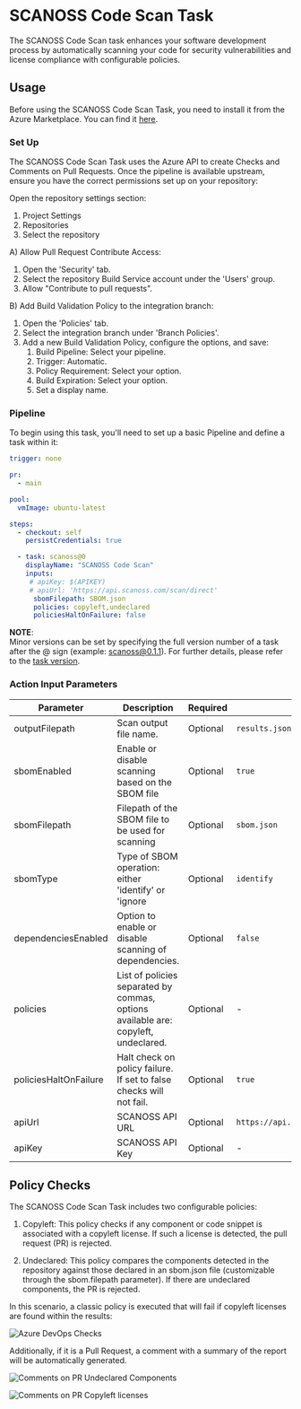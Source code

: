 # SCANOSS Code Scan Task
The SCANOSS Code Scan task enhances your software development process by automatically scanning your code for security vulnerabilities and license compliance with configurable policies.

## Usage
Before using the SCANOSS Code Scan Task, you need to install it from the Azure Marketplace. You can find it [here](INSERT_LINK_TO_AZURE_MARKETPLACE_DEV_OPS).

### Set Up

The SCANOSS Code Scan Task uses the Azure API to create Checks and Comments on Pull Requests. Once the pipeline is available upstream, ensure you have the correct permissions set up on your repository: 

Open the repository settings section:
  1. Project Settings
  2. Repositories
  3. Select the repository

A) Allow Pull Request Contribute Access:
  1. Open the 'Security' tab.
  2. Select the repository Build Service account under the 'Users' group.
  3. Allow "Contribute to pull requests".

B) Add Build Validation Policy to the integration branch:
  1. Open the 'Policies' tab.
  2. Select the integration branch under 'Branch Policies'.
  3. Add a new Build Validation Policy, configure the options, and save:
      1. Build Pipeline: Select your pipeline.
      2. Trigger: Automatic.
      3. Policy Requirement: Select your option.
      4. Build Expiration: Select your option.
      5. Set a display name.

### Pipeline
To begin using this task, you'll need to set up a basic Pipeline and define a task within it:

```yaml
trigger: none

pr:
  - main

pool:
  vmImage: ubuntu-latest

steps:
  - checkout: self
    persistCredentials: true

  - task: scanoss@0
    displayName: "SCANOSS Code Scan"
    inputs:
     # apiKey: $(APIKEY)
     # apiUrl: 'https://api.scanoss.com/scan/direct'
      sbomFilepath: SBOM.json
      policies: copyleft,undeclared
      policiesHaltOnFailure: false
```

**NOTE**:  
Minor versions can be set by specifying the full version number of a task after the @ sign (example: scanoss@0.1.1). For further details, please refer to the [task version](https://learn.microsoft.com/en-us/azure/devops/pipelines/process/tasks?view=azure-devops&tabs=yaml#task-versions).

### Action Input Parameters

| **Parameter**         | **Description**                                                                    | **Required** | **Default**                             | 
|-----------------------|------------------------------------------------------------------------------------|--------------|-----------------------------------------|
| outputFilepath        | Scan output file name.                                                             | Optional     | `results.json`                          |
| sbomEnabled           | Enable or disable scanning based on the SBOM file                                  | Optional     | `true`                                  |
| sbomFilepath          | Filepath of the SBOM file to be used for scanning                                  | Optional     | `sbom.json`                             |
| sbomType              | Type of SBOM operation: either 'identify' or 'ignore                               | Optional     | `identify`                              |
| dependenciesEnabled   | Option to enable or disable scanning of dependencies.                              | Optional     | `false`                                 |
| policies              | List of policies separated by commas, options available are: copyleft, undeclared. | Optional     | -                                       |
| policiesHaltOnFailure | Halt check on policy failure. If set to false checks will not fail.                | Optional     | `true`                                  |
| apiUrl                | SCANOSS API URL                                                                    | Optional     | `https://api.osskb.org/scan/direct` |
| apiKey                | SCANOSS API Key                                                                    | Optional     | -                                       |


## Policy Checks
The SCANOSS Code Scan Task includes two configurable policies:

1. Copyleft: This policy checks if any component or code snippet is associated with a copyleft license. If such a
   license is detected, the pull request (PR) is rejected.

2. Undeclared: This policy compares the components detected in the repository against those declared in an sbom.json
   file (customizable through the sbom.filepath parameter). If there are undeclared components, the PR is rejected.

In this scenario, a classic policy is executed that will fail if copyleft licenses are found within the results:

![Azure DevOps Checks](https://github.com/scanoss/integration-azure-DevOps/blob/1637ab09e9f4834a419a5277f563b4035cf98d35/.github/assets/pr_comment_undeclared_components.png?raw=true)

Additionally, if it is a Pull Request, a comment with a summary of the report will be automatically generated.

![Comments on PR Undeclared Components](https://github.com/scanoss/integration-azure-DevOps/blob/1637ab09e9f4834a419a5277f563b4035cf98d35/.github/assets/pr_comment_undeclared_components.png?raw=true)

![Comments on PR Copyleft licenses](https://github.com/scanoss/integration-azure-DevOps/blob/main/.github/assets/pr_comment_copyleft.png?raw=true)